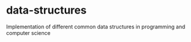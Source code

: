 # data-structures
 Implementation of different common data structures in programming and computer science
